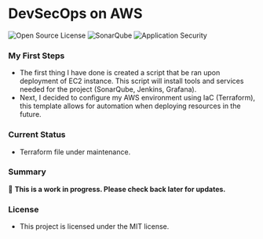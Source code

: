 # DevSecOps on AWS
![Open Source License](https://img.shields.io/badge/License-MIT-blue)
![SonarQube](https://img.shields.io/badge/SonarQube-blue)
![Application Security](https://img.shields.io/badge/AppSec-blue)

### My First Steps
- The first thing I have done is created a script that be ran upon deployment of EC2 instance. This script will install tools and services needed for the project (SonarQube, Jenkins, Grafana). 
- Next, I decided to configure my AWS environment using IaC (Terraform), this template allows for automation when deploying resources in the future. 
### Current Status
- Terraform file under maintenance. 

### Summary 
🚧 **This is a work in progress. Please check back later for updates.**

### License
- This project is licensed under the MIT license. 

